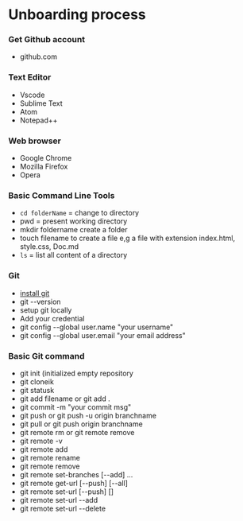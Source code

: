 # Unboarding process
### Get Github account
* github.com
### Text Editor
* Vscode
* Sublime Text
* Atom
* Notepad++
### Web browser
* Google Chrome
* Mozilla Firefox
* Opera
### Basic Command Line Tools
* ```cd folderName``` = change to directory
* pwd = present working directory
* mkdir foldername create a folder
* touch filename to create a file e,g a file with extension index.html, style.css, Doc.md
* ```ls``` = list all content of a directory
### Git
* [install git](https://git-scm.com/)
* git --version
* setup git locally
* Add your credential
* git config --global user.name "your username"
* git config --global user.email "your email address"
### Basic Git command
* git init (initialized empty repository
* git cloneik
* git statusk
* git add filename or git add .
* git commit -m "your commit msg"
* git push or git push -u origin branchname
* git pull or git push origin branchname
* git remote rm <remote-name> or git remote remove <remote-name>
* git remote -v
* git remote add <name> <url>
* git remote rename <old> <new>
* git remote remove <name>
* git remote set-branches [--add] <name> <branch>...
* git remote get-url [--push] [--all] <name>
* git remote set-url [--push] <name> <newurl> [<oldurl>]
* git remote set-url --add <name> <newurl>
* git remote set-url --delete <name> <url>